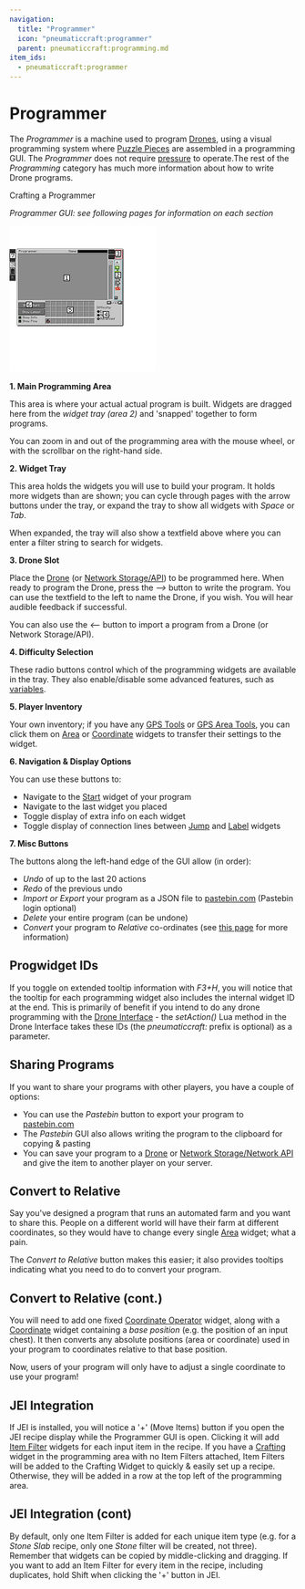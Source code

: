 ```yaml
---
navigation:
  title: "Programmer"
  icon: "pneumaticcraft:programmer"
  parent: pneumaticcraft:programming.md
item_ids:
  - pneumaticcraft:programmer
---
```


# Programmer

The *Programmer* is a machine used to program [Drones](../tools/drone.md), using a visual programming system where [Puzzle Pieces](./puzzle_pieces.md) are assembled in a programming GUI. The *Programmer* does not require [pressure](../base_concepts/pressure.md) to operate.The rest of the *Programming* category has much more information about how to write Drone programs.

Crafting a Programmer

<Recipe id="pneumaticcraft:programmer" />

*Programmer GUI: see following pages for information on each section*

![](programmer_gui.png)

**1. Main Programming Area**

This area is where your actual actual program is built. Widgets are dragged here from the *widget tray (area 2)* and 'snapped' together to form programs.

You can zoom in and out of the programming area with the mouse wheel, or with the scrollbar on the right-hand side.

**2. Widget Tray**

This area holds the widgets you will use to build your program. It holds more widgets than are shown; you can cycle through pages with the arrow buttons under the tray, or expand the tray to show all widgets with *Space* or *Tab*.

When expanded, the tray will also show a textfield above where you can enter a filter string to search for widgets.

**3. Drone Slot**

Place the [Drone](../tools/drone.md) (or [Network Storage/API](../components/network_components.md)) to be programmed here. When ready to program the Drone, press the *⟶* button to write the program. You can use the textfield to the left to name the Drone, if you wish. You will hear audible feedback if successful.

You can also use the *⟵* button to import a program from a Drone (or Network Storage/API).

**4. Difficulty Selection**

These radio buttons control which of the programming widgets are available in the tray. They also enable/disable some advanced features, such as [variables](./coordinate_operator.md).

**5. Player Inventory**

Your own inventory; if you have any [GPS Tools](../tools/gps_tool.md) or [GPS Area Tools](../tools/gps_area_tool.md), you can click them on [Area](./area.md) or [Coordinate](./coordinate.md) widgets to transfer their settings to the widget.

**6. Navigation & Display Options**

You can use these buttons to:
- Navigate to the [Start](./start.md) widget of your program
- Navigate to the last widget you placed
- Toggle display of extra info on each widget
- Toggle display of connection lines between [Jump](./jump.md) and [Label](./label.md) widgets

**7. Misc Buttons**

The buttons along the left-hand edge of the GUI allow (in order):
- *Undo* of up to the last 20 actions
- *Redo* of the previous undo
- *Import or Export* your program as a JSON file to [pastebin.com](https://pastebin.com) (Pastebin login optional)
- *Delete* your entire program (can be undone)
- *Convert* your program to *Relative* co-ordinates (see [this page](#convert_relative) for more information)

<a name="ids"></a>
## Progwidget IDs

If you toggle on extended tooltip information with *F3+H*, you will notice that the tooltip for each programming widget also includes the internal widget ID at the end. This is primarily of benefit if you intend to do any drone programming with the [Drone Interface](../machines/drone_interface.md) - the *setAction()* Lua method in the Drone Interface takes these IDs (the *pneumaticcraft:* prefix is optional) as a parameter.

## Sharing Programs

If you want to share your programs with other players, you have a couple of options:
- You can use the *Pastebin* button to export your program to [pastebin.com](https://pastebin.com)
- The *Pastebin* GUI also allows writing the program to the clipboard for copying & pasting
- You can save your program to a [Drone](../tools/drone.md) or [Network Storage/Network API](../components/network_components.md) and give the item to another player on your server.

<a name="convert_relative"></a>
## Convert to Relative

Say you've designed a program that runs an automated farm and you want to share this. People on a different world will have their farm at different coordinates, so they would have to change every single [Area](./area.md) widget; what a pain.

The *Convert to Relative* button makes this easier; it also provides tooltips indicating what you need to do to convert your program.

<a name="convert_relative"></a>
## Convert to Relative (cont.)

You will need to add one fixed [Coordinate Operator](./coordinate_operator.md) widget, along with a [Coordinate](./coordinate.md) widget containing a *base position* (e.g. the position of an input chest). It then converts any absolute positions (area or coordinate) used in your program to coordinates relative to that base position.

Now, users of your program will only have to adjust a single coordinate to use your program!

<a name="jei"></a>
## JEI Integration

If JEI is installed, you will notice a '+' (Move Items) button if you open the JEI recipe display while the Programmer GUI is open. Clicking it will add [Item Filter](./item_filter.md) widgets for each input item in the recipe. If you have a [Crafting](./crafting.md) widget in the programming area with no Item Filters attached, Item Filters will be added to the Crafting Widget to quickly & easily set up a recipe. Otherwise, they will be added in a row at the top left of the programming area.

## JEI Integration (cont)

By default, only one Item Filter is added for each unique item type (e.g. for a *Stone Slab* recipe, only one *Stone* filter will be created, not three). Remember that widgets can be copied by middle-clicking and dragging. If you want to add an Item Filter for every item in the recipe, including duplicates, hold Shift when clicking the '+' button in JEI.

